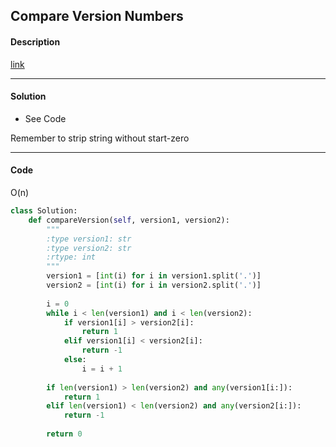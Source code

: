 ## Compare Version Numbers

#### Description

[link](https://leetcode.com/problems/compare-version-numbers/)

---

#### Solution

- See Code

Remember to strip string without start-zero

---

#### Code

O(n)

```python
class Solution:
    def compareVersion(self, version1, version2):
        """
        :type version1: str
        :type version2: str
        :rtype: int
        """
        version1 = [int(i) for i in version1.split('.')]
        version2 = [int(i) for i in version2.split('.')]
        
        i = 0
        while i < len(version1) and i < len(version2):
            if version1[i] > version2[i]:
                return 1
            elif version1[i] < version2[i]:
                return -1
            else:
                i = i + 1
                
        if len(version1) > len(version2) and any(version1[i:]):
            return 1
        elif len(version1) < len(version2) and any(version2[i:]):
            return -1
        
        return 0
```